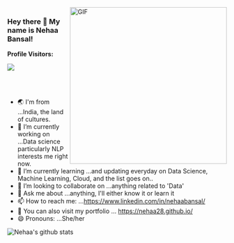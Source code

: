 <img align="right" alt="GIF" src="https://github.com/nehaa28/nehaa28/blob/main/gif.gif" width="360"/>

<!--https://i.imgur.com/9GNZGLH.gif

-->

### Hey there 👋 My name is Nehaa Bansal! 

**Profile Visitors:** 

![](https://Visitor-badge.glitch.me/badge?page_id=nehaa28.profileviews-badge)


<!--
**nehaa28/nehaa28** is a ✨ _special_ ✨ repository because its `README.md` (this file) appears on your GitHub profile.

Here are some ideas to get you started:
-->

<br><br>

- 🌏 I'm from ...India, the land of cultures.
- 🔭 I’m currently working on ...Data science particularly NLP interests me right now.
- 🌱 I’m currently learning ...and updating everyday on Data Science, Machine Learning, Cloud, and the list goes on..
- 👯 I’m looking to collaborate on ...anything related to 'Data'
- 💬 Ask me about ...anything, I'll either know it or learn it
- 📫 How to reach me: ...https://www.linkedin.com/in/nehaabansal/
- 💞️ You can also visit my portfolio ... https://nehaa28.github.io/
- 😄 Pronouns: ...She/her

![Nehaa's github stats](https://github-readme-stats.vercel.app/api?username=nehaa28&show_icons=true&theme=dark)


